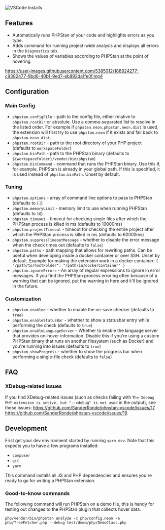  ![VSCode Installs](https://img.shields.io/vscode-marketplace/i/sanderronde.phpstan-vscode.svg?label=VSCode%20Marketplace%20Installs)

## Features

-   Automatically runs PHPStan of your code and highlights errors as you type.
-   Adds command for running project-wide analysis and displays all errors in the `Diagnostics` tab.
-   Shows the values of variables according to PHPStan at the point of hovering.

https://user-images.githubusercontent.com/5385012/188924277-c9392477-9bd6-40b1-9ed7-eb892da1fe0f.mp4

## Configuration

### Main Config

-   `phpstan.configFile` - path to the config file, either relative to `phpstan.rootDir` or absolute. Use a comma-separated list to resolve in the listed order. For example if `phpstan.neon,phpstan.neon.dist` is used, the extension will first try to use `phpstan.neon` if it exists and fall back to `phpstan.neon.dist`.
-   `phpstan.rootDir` - path to the root directory of your PHP project (defaults to `workspaceFolder`)
-   `phpstan.binPath` - path to the PHPStan binary (defaults to `${workspaceFolder}/vendor/bin/phpstan`)
-   `phpstan.binCommand` - command that runs the PHPStan binary. Use this if, for example, PHPStan is already in your global path. If this is specified, it is used instead of `phpstan.binPath`. Unset by default.

### Tuning

-   `phpstan.options` - array of command line options to pass to PHPStan (defaults to `[]`)
-   `phpstan.memoryLimit` - memory limit to use when running PHPStan (defaults to `1G`)
-   `phpstan.timeout` - timeout for checking single files after which the PHPStan process is killed in ms (defaults to 10000ms)
-   `phpstan.projectTimeout` - timeout for checking the entire project after which the PHPStan process is killed in ms (defaults to 60000ms)
-   `phpstan.suppressTimeoutMessage` - whether to disable the error message when the check times out (defaults to `false`)
-   `phpstan.paths` - path mapping that allows for rewriting paths. Can be useful when developing inside a docker container or over SSH. Unset by default. Example for making the extension work in a docker container: `{ "/path/to/hostFolder": "/path/in/dockerContainer" }`
-   `phpstan.ignoreErrors` - An array of regular expressions to ignore in error messages. If you find the PHPStan process erroring often because of a warning that can be ignored, put the warning in here and it'll be ignored in the future.

### Customization

-   `phpstan.enabled` - whether to enable the on-save checker (defaults to `true`)
-   `phpstan.enableStatusBar` - whether to show a statusbar entry while performing the check (defaults to `true`)
-   `phpstan.enableLanguageServer` - Whether to enable the language server that provides on-hover information. Disable this if you're using a custom PHPStan binary that runs on another filesystem (such as Docker) and you're running into issues (defaults to `true`)
-   `phpstan.showProgress` - whether to show the progress bar when performing a single-file check (defaults to `false`)

## FAQ

### XDebug-related issues
If you find XDebug-related issues (such as checks failing with `The Xdebug PHP extension is active, but "--xdebug" is not used` in the output), see these issues: https://github.com/SanderRonde/phpstan-vscode/issues/17, https://github.com/SanderRonde/phpstan-vscode/issues/19.

## Development

First get your dev environment started by running `yarn dev`. Note that this expects you to have a few programs installed:

-   `composer`
-   `git`
-   `yarn`

This command installs all JS and PHP dependencies and ensures you're ready to go for writing a PHPStan extension.

### Good-to-know commands

The following command will run PHPStan on a demo file, this is handy for testing out changes to the PHPStan plugin that collects hover data.

`php/vendor/bin/phpstan analyze -c php/config.neon -a php/TreeFetcher.php --debug test/demo/php/DemoClass.php`
